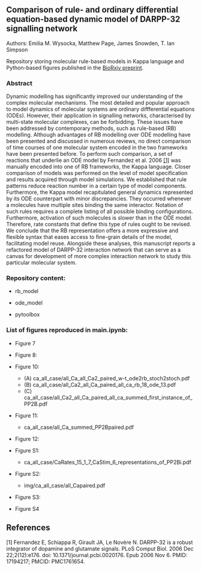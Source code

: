 ## Comparison of rule- and ordinary differential equation-based dynamic model of DARPP-32 signalling network
Authors: Emilia M. Wysocka, Matthew Page, James Snowden, T. Ian Simpson 

Repository storing molecular rule-based models in Kappa language and Python-based figures published in the [BioRxiv preprint](https://www.biorxiv.org/todo).

### Abstract
Dynamic modelling has significantly improved our understanding of the complex molecular mechanisms. 
The most detailed and popular approach to model dynamics of molecular systems are ordinary diffferential equations (ODEs). However, their application in  signalling networks, characterised by multi-state molecular complexes, can be forbidding. These issues have been addressed by contemporary methods, such as rule-based (RB) modelling. Although advantages of RB modelling over ODE modelling have been presented and discussed in numerous reviews, no direct comparison of time courses of one
molecular system encoded in the two frameworks have been presented before. To perform such comparison, a set of reactions that underlie an ODE model by Fernandez et al. 2006 [[1]](#1) was manually encoded into one of RB frameworks, the Kappa language. Closer comparison of models was performed on the level of model specification and results acquired through model simulations. We established that rule patterns reduce reaction number in a certain type of model components. Furthermore, the Kappa model recapitulated general dynamics represented by its ODE counterpart with minor discrepancies. They occurred whenever a molecules have multiple sites binding the same interactor. Notation of such rules requires a complete listing of all possible binding configurations. Furthermore, activation of such molecules is slower than in the ODE model. Therefore, rate constants that define this type of rules ought to be revised.
We conclude that the RB representation offers a more expressive and flexible syntax that eases access to fine-grain details of the model, facilitating model reuse.
Alongside these analyses, this manuscript reports a refactored model of DARPP-32 interaction network that can serve as a canvas for development of more complex interaction network to study this particular molecular system.
  
### Repository content:
* rb\_model

* ode\_model

* pytoolbox


### List of figures reproduced in main.ipynb:

* Figure 7
  <!--- - (A) wt/wild-type_summedpatternsOriginal_selected_.pdf --->
  <!--- - (B) wt/wild-type_stochastic_ode_model_selected_SD.pdf --->
  <!--- - (C) wt/wild-typeoBS_rb_model_selected_SD.pdf --->
    
* Figure 8:
   <!--- - compared/w-t_ode2rb_stoch2stochpaired_resized.pdf --->

* Figure 10:
  - (A) ca_all_case/all_Ca_all_Ca2_paired_w-t_ode2rb_stoch2stoch.pdf
  - (B) ca_all_case/all_Ca2_all_Ca_paired_all_ca_rb_18_ode_13.pdf
  - (C) ca_all_case/all_Ca2_all_Ca_paired_all_ca_summed_first_instance_of_PP2B.pdf
  
* Figure 11:
  - ca_all_case/all_Ca_summed_PP2Bpaired.pdf
  
* Figure 12:
  <!--- - (A) alone/constSer/constitutive_Ser137_summedpatternsOriginal_selected_.pdf
  - (B) alone/constSer/constitutive_serinetBS_rb_model_selected_SD.pdf
  - (C) alone/ser2ala/serine_to_alanine_summedpatternsOriginal_selected_.pdf
  - (D) alone/ser2ala/serine_to_alaninetBS_rb_model_selected_SD.pdf --->

* Figure S1:
  - ca_all_case/CaRates_15_1_7_CaStim_6_representations_of_PP2Bi.pdf

* Figure S2:
  - img/ca_all_case/all_Capaired.pdf

* Figure S3:
  <!--- - compared/w-t_rb2rb_stoch2stochpaired_resized.pdf --->

* Figure S4
 <!--- - compared/s_speciesNum_per_time_tBS_oBS_to_stimuli_2.pdf --->


## References
<a id="1">[1]</a>
Fernandez E, Schiappa R, Girault JA, Le Novère N. DARPP-32 is a robust integrator of dopamine and glutamate signals. PLoS Comput Biol. 2006 Dec 22;2(12):e176. doi: 10.1371/journal.pcbi.0020176. Epub 2006 Nov 6. PMID: 17194217; PMCID: PMC1761654.
